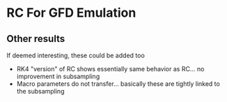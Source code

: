 # RC For GFD Emulation

## Other results

If deemed interesting, these could be added too

- RK4 "version" of RC shows essentially same behavior as RC... no improvement in
  subsampling
- Macro parameters do not transfer... basically these are tightly linked to the
  subsampling
